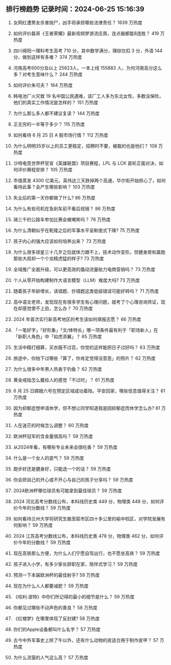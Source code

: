 
## 排行榜趋势 记录时间：2024-06-25 15:16:39
  
  1. 女网红遭男友杀害抛尸，凶手将承担哪些法律责任？ 1639 万热度
    
  2. 如何评价磊哥《王者荣耀》最新视频梦游流庄周，连点器都能8连胜？ 419 万热度
    
  3. 四川绵阳一理科考生高考 710 分，其中数学满分，理综仅扣 3 分，外语 144 分，做到这样有多难？ 374 万热度
    
  4. 河南高考600分及以上 25623人，一本上线 155883 人，为何河南高分这么多？对考生意味什么？ 244 万热度
    
  5. 如何评价朱可夫？ 164 万热度
    
  6. 韩电池厂火灾致 19 名中国公民遇难，该厂工人多为东北女性，多数没保险，他们的真实工作情况是怎样的？ 151 万热度
    
  7. 为什么那么多人都不建议复读？ 144 万热度
    
  8. 正无穷的一半等于多少？ 115 万热度
    
  9. 如何看待 6 月 25 日 A 股市场行情？ 112 万热度
    
  10. 为什么明明35岁以上的员工更稳定，招聘时不要，被裁的也是他们？ 108 万热度
    
  11. 沙特电竞世界杯官宣《英雄联盟》项目赛程，LPL 与 LCK 首轮正面对决，如何评价赛程安排？ 105 万热度
    
  12. 市值蒸发 4300 亿美元，英伟达三天跌掉两个高通，华尔街开始担心了，如何看待此事？会产生哪些影响？ 103 万热度
    
  13. 失业后的第一天你都做了什么? 86 万热度
    
  14. 为什么有些司机在急刹车前不看后视镜？ 86 万热度
    
  15. 骑三千的公路车参加比赛会被嘲笑吗？ 76 万热度
    
  16. 为什么清朝似乎在乾隆之后的军事水平呈断崖式下降? 75 万热度
    
  17. 孩子内心的强大应该如何培养出来？ 73 万热度
    
  18. 为什么很多球星三十几岁之后就体力跟不上，技术动作变形，但健身房和晨跑那些大叔却一个个龙精虎猛的样子? 73 万热度
    
  19. 全域推广全面升级，可以更高效的撬动流量助力电商营销吗？ 73 万热度
    
  20. 个人从零开始构建制作大语言模型（LLM）难度大吗? 73 万热度
    
  21. 随着孩子年龄增长，读错题、抄错题这类低级错误可能好转吗？ 71 万热度
    
  22. 高中语文老师，发现现在有很多学生有心理问题，就考了个心理咨询师证，现在却感觉使不上劲，怎么办？ 70 万热度
    
  23. 2024 年首次实行新高考地区的考生该如何填报志愿？ 66 万热度
    
  24. 「一笔好字」「好形象」「文/体特长」哪一项条件最有利于「职场新人」在「新职人角色」中「如虎添翼」？ 65 万热度
    
  25. 生活中精打细算，买衣服不过百，你觉的这样能把日子过好吗？ 63 万热度
    
  26. 旅途中，你拍下过哪些「算了，你肯定觉得没意思」的照片？ 62 万热度
    
  27. 为什么很多中年男人热衷于钓鱼？ 62 万热度
    
  28. 黄金戒指怎么戴给人的感觉「不过时」？ 61 万热度
    
  29. 6 月 25 日嫦娥六号在预定区域成功着陆，平安回家，哪些信息值得关注？ 61 万热度
    
  30. 因为抑郁症想申请休学，但不想让同学知道我是因抑郁症而休学怎么办? 61 万热度
    
  31. 人在迷茫的时候怎么调整？ 60 万热度
    
  32. 欧洲杯冠军的含金量很高吗？ 59 万热度
    
  33. 从2024年看，有哪些专业未来会很吃香？ 59 万热度
    
  34. 什么是一个女人的底气？ 59 万热度
    
  35. 跑步好还是健身好，只能选一个的话？ 59 万热度
    
  36. 你会把自己的开心或不开心与自己的孩子分享吗？ 59 万热度
    
  37. 2024欧洲杯哪位球员有可能拿到最佳球员？ 59 万热度
    
  38. 2024 河北高考分数线公布，本科线历史类 449 分，物理类 448 分，如何评价今年的分数线？ 59 万热度
    
  39. 如何看待兰州大学将研究生搬至距市区四十多公里的榆中校区，对学院发展有何影响？ 59 万热度
    
  40. 2024 江苏高考分数线公布，本科线历史类 478 分，物理类 462 分，如何评价今年的分数线？ 59 万热度
    
  41. 现在高铁那么方便，为什么人们宁愿自驾出行，也不愿坐高铁？ 59 万热度
    
  42. 孩子进入小学，有多少家长辞职在家，陪伴式学习？ 59 万热度
    
  43. 预测一下本届欧洲杯的最佳射手? 59 万热度
    
  44. 现在为什么人人都要减肥？ 59 万热度
    
  45. 《哈利·波特》中你们所记得的最小的细节是什么？ 59 万热度
    
  46. 你都见过哪些不动声色的善良？ 58 万热度
    
  47. 《红楼梦》在哪里体现了反封建? 58 万热度
    
  48. 你们的Apple设备都叫什么名字？ 57 万热度
    
  49. 古今中外军事史上除了牛以外，还有什么动物的皮适合用于制作皮甲？ 57 万热度
    
  50. 为什么流萤的人气这么高？ 57 万热度
    